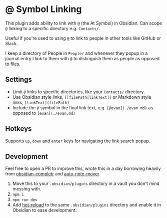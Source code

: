 # @ Symbol Linking

This plugin adds ability to link with `@` (the At Symbol) in Obsidian. Can scope `@` linking to a specific directory e.g. `Contacts/`.

Useful if you're used to using `@` to link to people in other tools like GitHub or Slack.

I keep a directory of People in `People/` and whenever they popup in a journal entry I link to them with `@` to distinguish them as people as opposed to files.

## Settings

- Limit `@` links to specific directories, like your `Contacts/` directory.
- Use Obsidian style links, `[[filePath|linkText]]` or Markdown style links, `[linkText](filePath)`
- Include the `@` symbol in the final link text, e.g. `[@evan](./evan.md)` as opposed to `[evan](./evan.md)`

## Hotkeys

Supports `up`, `down` and `enter` keys for navigating the link search popup.

## Development

Feel free to open a PR to improve this, wrote this in a day borrowing heavily from [obsidian-completr](https://github.com/tth05/obsidian-completr) and [auto-note-mover](https://github.com/farux/obsidian-auto-note-mover).

1. Move this to your `.obsidian/plugins` directory in a vault you don't mind messing with.
1. `npm i`
1. `npm run dev`
1. Add [hot-reload](https://github.com/pjeby/hot-reload) to the same `.obsidian/plugins` directory and enable it in Obsidian to ease development.